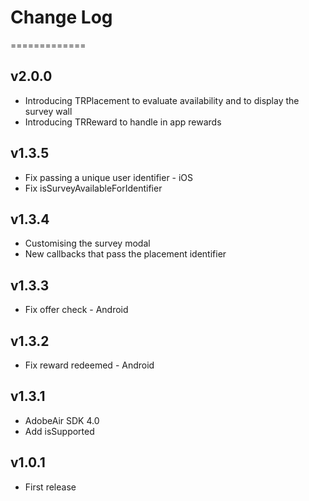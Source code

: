# Change Log
=============

## v2.0.0
* Introducing TRPlacement to evaluate availability and to display the survey wall
* Introducing TRReward to handle in app rewards

## v1.3.5
- Fix passing a unique user identifier - iOS
- Fix isSurveyAvailableForIdentifier

## v1.3.4
 - Customising the survey modal
 - New callbacks that pass the placement identifier

## v1.3.3
- Fix offer check - Android

## v1.3.2
- Fix reward redeemed -  Android

## v1.3.1
- AdobeAir SDK 4.0
- Add isSupported

## v1.0.1
- First release
